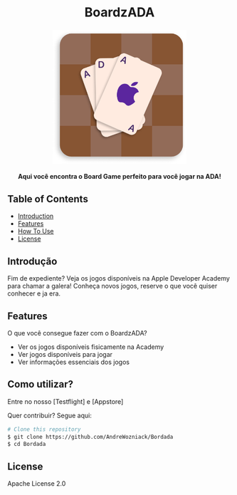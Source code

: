 
<h1 align="center">BoardzADA</h1>
<h3 align="center">
  <a href="https://github.com/AndreWozniack/Bordada"><img src="/BoarzADA.png" alt="OctoCoin Logo" width="300"></a>
</h3>

<p align="center">
  <strong>Aqui você encontra o Board Game perfeito para você jogar na ADA!</strong>
  </br>
</p>

## Table of Contents

- [Introduction](#introduction)
- [Features](#features)
- [How To Use](#how-to-use)
- [License](#license)

## Introdução

Fim de expediente? Veja os jogos disponíveis na Apple Developer Academy para chamar a galera! Conheça novos jogos, reserve o que você quiser conhecer e ja era.

## Features

O que você consegue fazer com o BoardzADA?

* Ver os jogos disponíveis fisicamente na Academy
* Ver jogos disponíveis para jogar
* Ver informações essenciais dos jogos

## Como utilizar?

Entre no nosso [Testflight] e [Appstore]

Quer contribuir? Segue aqui:
```bash
# Clone this repository
$ git clone https://github.com/AndreWozniack/Bordada
$ cd Bordada
```

## License

Apache License 2.0
